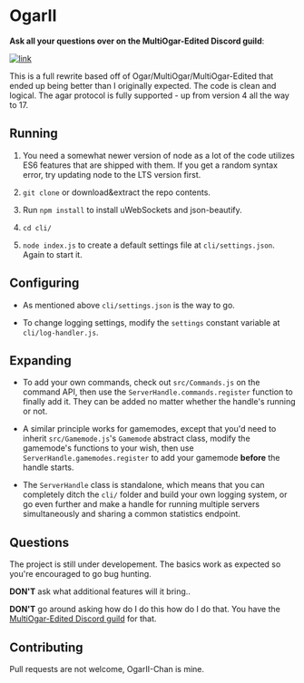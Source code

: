 # OgarII

**Ask all your questions over on the MultiOgar-Edited Discord guild**:

[![link](https://discordapp.com/api/guilds/407210435721560065/embed.png?style=banner2)](https://discord.gg/msMVwQC)

This is a full rewrite based off of Ogar/MultiOgar/MultiOgar-Edited that ended up being better than I originally expected. The code is clean and logical. The agar protocol is fully supported - up from version 4 all the way to 17.

## Running

1. You need a somewhat newer version of node as a lot of the code utilizes ES6 features that are shipped with them. If you get a random syntax error, try updating node to the LTS version first.

2. `git clone` or download&extract the repo contents.

3. Run `npm install` to install uWebSockets and json-beautify.

4. `cd cli/`

5. `node index.js` to create a default settings file at `cli/settings.json`. Again to start it.

## Configuring

- As mentioned above `cli/settings.json` is the way to go.

- To change logging settings, modify the `settings` constant variable at `cli/log-handler.js`.

## Expanding

- To add your own commands, check out `src/Commands.js` on the command API, then use the `ServerHandle.commands.register` function to finally add it. They can be added  no matter whether the handle's running or not.

- A similar principle works for gamemodes, except that you'd need to inherit `src/Gamemode.js`'s `Gamemode` abstract class, modify the gamemode's functions to your wish, then use `ServerHandle.gamemodes.register` to add your gamemode **before** the handle starts.

- The `ServerHandle` class is standalone, which means that you can completely ditch the `cli/` folder and build your own logging system, or go even further and make a handle for running multiple servers simultaneously and sharing a common statistics endpoint.

## Questions

The project is still under developement. The basics work as expected so you're encouraged to go bug hunting.

**DON'T** ask what additional features will it bring..

**DON'T** go around asking how do I do this how do I do that. You have the [MultiOgar-Edited Discord guild](https://discord.gg/27v68Sb) for that.

## Contributing

Pull requests are not welcome, OgarII-Chan is mine.
